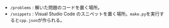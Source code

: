 * `/problems` : 解いた問題のコードを置く場所。
* `/snippets` : Visual Studio Code のスニペットを置く場所。`make.py`を実行すると`cpp.json`が作られる。
